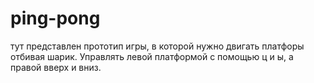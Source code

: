 # ping-pong
тут представлен прототип игры, в которой нужно двигать платфоры отбивая шарик. Управлять левой платформой с помощью ц и ы, а правой вверх и вниз.
